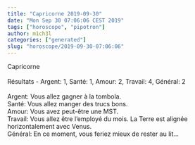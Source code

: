 ```yaml
---
title: "Capricorne 2019-09-30"
date: "Mon Sep 30 07:06:06 CEST 2019"
tags: ["horoscope", "pipotron"]
author: m1ch3l
categories: ["generated"]
slug: "horoscope/2019-09-30-07:06:06"
---
```


Capricorne<br>
<br>
Résultats - Argent: 1, Santé: 1, Amour: 2, Travail: 4, Général: 2<br>
<br>
Argent:  Vous allez gagner à la tombola. <br>
Santé:   Vous allez manger des trucs bons. <br>
Amour:   Vous avez peut-être une MST. <br>
Travail: Vous allez être l’employé du mois. La Terre est alignée horizontalement avec Venus.<br>
Général: En ce moment, vous feriez mieux de rester au lit...<br>
